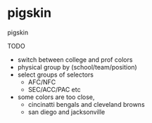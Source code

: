 pigskin
=======

pigskin

TODO
- switch between college and prof colors
- physical group by (school/team/position)
- select groups of selectors
  - AFC/NFC
  - SEC/ACC/PAC etc
- some colors are too close,
  - cincinatti bengals and cleveland browns
  - san diego and jacksonville
